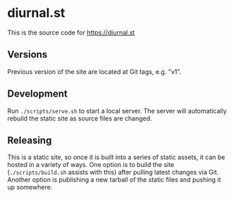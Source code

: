 # diurnal.st

This is the source code for https://diurnal.st

## Versions

Previous version of the site are located at Git tags, e.g. "v1".

## Development

Run `./scripts/serve.sh` to start a local server. The server will automatically rebuild the static site as source files are changed.

## Releasing

This is a static site, so once it is built into a series of static assets, it can be hosted in a variety of ways. One option is to build the site (`./scripts/build.sh` assists with this) after pulling latest changes via Git. Another option is publishing a new tarball of the static files and pushing it up somewhere.


